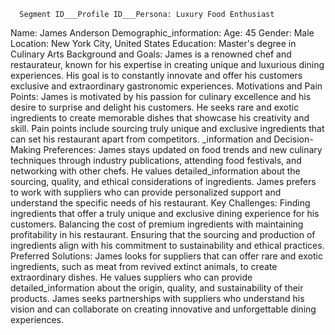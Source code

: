       Segment ID___Profile ID___Persona: Luxury Food Enthusiast
Name: James Anderson
Demographic_information:
	Age: 45
	Gender: Male
	Location: New York City, United States
	Education: Master's degree in Culinary Arts
Background and Goals:
	James is a renowned chef and restaurateur, known for his expertise in creating unique and luxurious dining experiences.
	His goal is to constantly innovate and offer his customers exclusive and extraordinary gastronomic experiences.
Motivations and Pain Points:
	James is motivated by his passion for culinary excellence and his desire to surprise and delight his customers.
	He seeks rare and exotic ingredients to create memorable dishes that showcase his creativity and skill.
	Pain points include sourcing truly unique and exclusive ingredients that can set his restaurant apart from competitors.
      _information and Decision-Making Preferences:
	James stays updated on food trends and new culinary techniques through industry publications, attending food festivals, and networking with other chefs.
	He values detailed_information about the sourcing, quality, and ethical considerations of ingredients.
	James prefers to work with suppliers who can provide personalized support and understand the specific needs of his restaurant.
Key Challenges:
	Finding ingredients that offer a truly unique and exclusive dining experience for his customers.
	Balancing the cost of premium ingredients with maintaining profitability in his restaurant.
	Ensuring that the sourcing and production of ingredients align with his commitment to sustainability and ethical practices.
Preferred Solutions:
	James looks for suppliers that can offer rare and exotic ingredients, such as meat from revived extinct animals, to create extraordinary dishes.
	He values suppliers who can provide detailed_information about the origin, quality, and sustainability of their products.
	James seeks partnerships with suppliers who understand his vision and can collaborate on creating innovative and unforgettable dining experiences.

